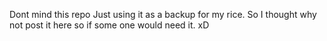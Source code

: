 Dont mind this repo Just using it as a backup for my rice.
So I thought why not post it here so if some one would need it.
xD
